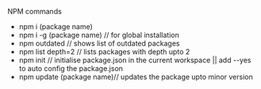 NPM commands

- npm i (package name)
- npm i -g (package name) // for global installation
- npm outdated // shows list of outdated packages
- npm list depth=2 // lists packages with depth upto 2
- npm init // initialise package.json in the current workspace || add --yes to auto config the package.json
- npm update (package name)// updates the package upto minor version
